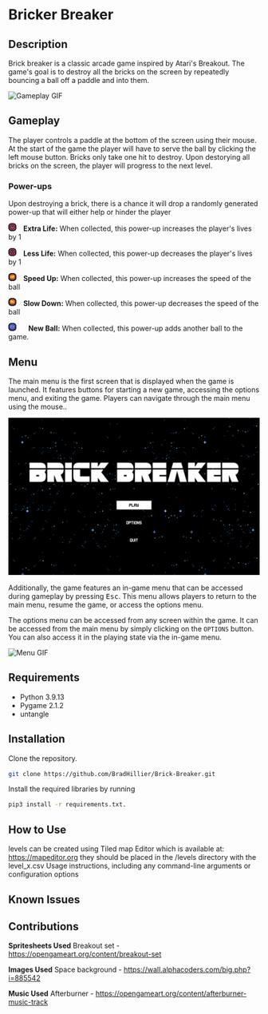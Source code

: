 # Bricker Breaker

## Description
Brick breaker is a classic arcade game inspired by Atari's Breakout. The game's goal is to destroy all the bricks on the screen by repeatedly bouncing a ball off a paddle and into them.

![Gameplay GIF](assets/screenshots/brick_breaker.gif)

## Gameplay

The player controls a paddle at the bottom of the screen using their mouse. At the start of the game the player will have to serve the ball by clicking the left mouse button. Bricks only take one hit to destroy. Upon destorying all bricks on the screen, the player will progress to the next level.

### Power-ups

Upon destroying a brick, there is a chance it will drop a randomly generated power-up that will either help or hinder the player


<img style="padding-right: 10px" src="assets/screenshots/extra-life.png"></image> **Extra Life:** When collected, this power-up increases the player's lives by 1

<img style="padding-right: 10px" src="assets/screenshots/lose-life.png"></image> **Less Life:** When collected, this power-up decreases the player's lives by 1

<img style="padding-right: 10px" src="assets/screenshots/speed-up.png"></image>  **Speed Up:** When collected, this power-up increases the speed of the ball

<img style="padding-right: 10px" src="assets/screenshots/slow-down.png"></image>  **Slow Down:** When collected, this power-up decreases the speed of the ball

<img style="padding-right: 20px" src="assets/screenshots/new-ball.png"></image>  **New Ball:** When collected, this power-up adds another ball to the game.

## Menu

The main menu is the first screen that is displayed when the game is launched. It features buttons for starting a new game, accessing the options menu, and exiting the game. Players can navigate through the main menu using the mouse..

<img src="assets/screenshots/main-menu.png" width=640></image>

Additionally, the game features an in-game menu that can be accessed during gameplay by pressing <kbd>Esc</kbd>. This menu allows players to return to the main menu, resume the game, or access the options menu.

The options menu can be accessed from any screen within the game. It can be accessed from the main menu by simply clicking on the `OPTIONS` button. You can also access it in the playing state via the in-game menu.

![Menu GIF](assets/screenshots/in-game-menu.gif)

## Requirements

- Python 3.9.13
- Pygame 2.1.2
- untangle

## Installation
Clone the repository.

```bash
git clone https://github.com/BradHillier/Brick-Breaker.git
```

Install the required libraries by running

```bash
pip3 install -r requirements.txt.
```

## How to Use
levels can be created using Tiled map Editor which is available at: https://mapeditor.org
they should be placed in the /levels directory with the level\_x.csv
Usage instructions, including any command-line arguments or configuration options

## Known Issues

## Contributions

**Spritesheets Used**
    Breakout set - https://opengameart.org/content/breakout-set
    
**Images Used**
    Space background - https://wall.alphacoders.com/big.php?i=885542

**Music Used**
    Afterburner - https://opengameart.org/content/afterburner-music-track



